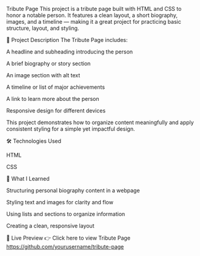 Tribute Page
This project is a tribute page built with HTML and CSS to honor a notable person. It features a clean layout, a short biography, images, and a timeline — making it a great project for practicing basic structure, layout, and styling.

📄 Project Description
The Tribute Page includes:

A headline and subheading introducing the person

A brief biography or story section

An image section with alt text

A timeline or list of major achievements

A link to learn more about the person

Responsive design for different devices

This project demonstrates how to organize content meaningfully and apply consistent styling for a simple yet impactful design.

🛠️ Technologies Used

HTML

CSS

🌱 What I Learned

Structuring personal biography content in a webpage

Styling text and images for clarity and flow

Using lists and sections to organize information

Creating a clean, responsive layout

🚀 Live Preview
👉 Click here to view Tribute Page
https://github.com/yourusername/tribute-page
